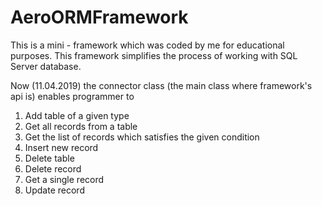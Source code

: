 # AeroORMFramework

This is a mini - framework which was coded by me for educational purposes. 
This framework simplifies the process of working with SQL Server database.

Now (11.04.2019) the connector class (the main class where framework's api is) enables programmer to
1) Add table of a given type
2) Get all records from a table
3) Get the list of records which satisfies the given condition
4) Insert new record
5) Delete table
6) Delete record
7) Get a single record
8) Update record

